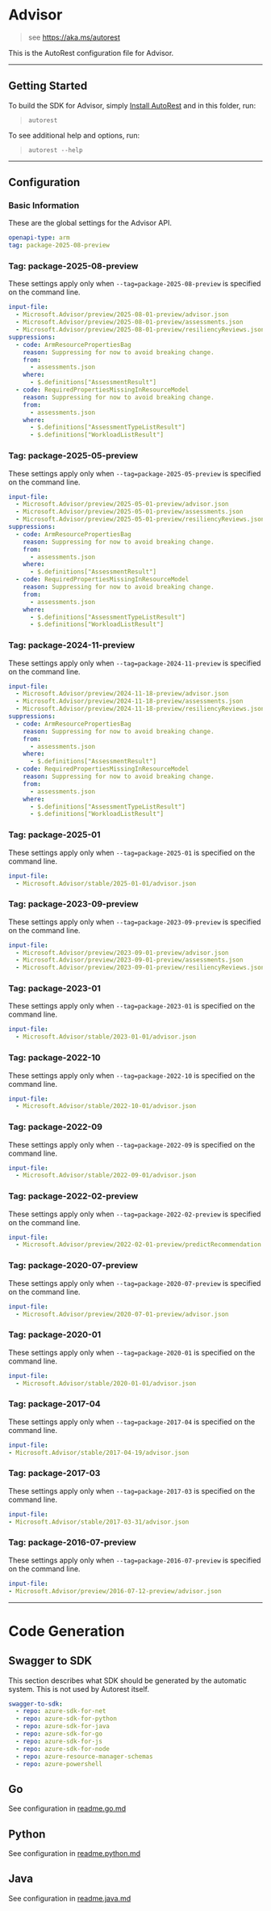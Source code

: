 # Advisor

> see https://aka.ms/autorest

This is the AutoRest configuration file for Advisor.

---

## Getting Started

To build the SDK for Advisor, simply [Install AutoRest](https://aka.ms/autorest/install) and in this folder, run:

> `autorest`

To see additional help and options, run:

> `autorest --help`

---

## Configuration

### Basic Information

These are the global settings for the Advisor API.

``` yaml
openapi-type: arm
tag: package-2025-08-preview 
```
### Tag: package-2025-08-preview
These settings apply only when `--tag=package-2025-08-preview` is specified on the command line.

```yaml $(tag) == 'package-2025-05-preview'
input-file:
  - Microsoft.Advisor/preview/2025-08-01-preview/advisor.json
  - Microsoft.Advisor/preview/2025-08-01-preview/assessments.json
  - Microsoft.Advisor/preview/2025-08-01-preview/resiliencyReviews.json
suppressions:
  - code: ArmResourcePropertiesBag
    reason: Suppressing for now to avoid breaking change.
    from:
      - assessments.json
    where:
      - $.definitions["AssessmentResult"]
  - code: RequiredPropertiesMissingInResourceModel
    reason: Suppressing for now to avoid breaking change.
    from:
      - assessments.json
    where:
      - $.definitions["AssessmentTypeListResult"]
      - $.definitions["WorkloadListResult"]
```


### Tag: package-2025-05-preview
These settings apply only when `--tag=package-2025-05-preview` is specified on the command line.

```yaml $(tag) == 'package-2025-05-preview'
input-file:
  - Microsoft.Advisor/preview/2025-05-01-preview/advisor.json
  - Microsoft.Advisor/preview/2025-05-01-preview/assessments.json
  - Microsoft.Advisor/preview/2025-05-01-preview/resiliencyReviews.json
suppressions:
  - code: ArmResourcePropertiesBag
    reason: Suppressing for now to avoid breaking change.
    from:
      - assessments.json
    where:
      - $.definitions["AssessmentResult"]
  - code: RequiredPropertiesMissingInResourceModel
    reason: Suppressing for now to avoid breaking change.
    from:
      - assessments.json
    where:
      - $.definitions["AssessmentTypeListResult"]
      - $.definitions["WorkloadListResult"]
```

### Tag: package-2024-11-preview
These settings apply only when `--tag=package-2024-11-preview` is specified on the command line.

```yaml $(tag) == 'package-2024-11-preview'
input-file:
  - Microsoft.Advisor/preview/2024-11-18-preview/advisor.json
  - Microsoft.Advisor/preview/2024-11-18-preview/assessments.json
  - Microsoft.Advisor/preview/2024-11-18-preview/resiliencyReviews.json
suppressions:
  - code: ArmResourcePropertiesBag
    reason: Suppressing for now to avoid breaking change.
    from:
      - assessments.json
    where:
      - $.definitions["AssessmentResult"]
  - code: RequiredPropertiesMissingInResourceModel
    reason: Suppressing for now to avoid breaking change.
    from:
      - assessments.json
    where:
      - $.definitions["AssessmentTypeListResult"]
      - $.definitions["WorkloadListResult"]
```

### Tag: package-2025-01
These settings apply only when `--tag=package-2025-01` is specified on the command line.

```yaml $(tag) == 'package-2025-01'
input-file:
  - Microsoft.Advisor/stable/2025-01-01/advisor.json
```

### Tag: package-2023-09-preview

These settings apply only when `--tag=package-2023-09-preview` is specified on the command line.

```yaml $(tag) == 'package-2023-09-preview'
input-file:
  - Microsoft.Advisor/preview/2023-09-01-preview/advisor.json
  - Microsoft.Advisor/preview/2023-09-01-preview/assessments.json
  - Microsoft.Advisor/preview/2023-09-01-preview/resiliencyReviews.json
```

### Tag: package-2023-01

These settings apply only when `--tag=package-2023-01` is specified on the command line.

```yaml $(tag) == 'package-2023-01'
input-file:
  - Microsoft.Advisor/stable/2023-01-01/advisor.json
```

### Tag: package-2022-10

These settings apply only when `--tag=package-2022-10` is specified on the command line.

``` yaml $(tag) == 'package-2022-10'
input-file:
  - Microsoft.Advisor/stable/2022-10-01/advisor.json
```

### Tag: package-2022-09

These settings apply only when `--tag=package-2022-09` is specified on the command line.

``` yaml $(tag) == 'package-2022-09'
input-file:
  - Microsoft.Advisor/stable/2022-09-01/advisor.json
```

### Tag: package-2022-02-preview

These settings apply only when `--tag=package-2022-02-preview` is specified on the command line.

``` yaml $(tag) == 'package-2022-02-preview'
input-file:
  - Microsoft.Advisor/preview/2022-02-01-preview/predictRecommendation.json
```

### Tag: package-2020-07-preview

These settings apply only when `--tag=package-2020-07-preview` is specified on the command line.

``` yaml $(tag) == 'package-2020-07-preview'
input-file:
  - Microsoft.Advisor/preview/2020-07-01-preview/advisor.json
```

### Tag: package-2020-01

These settings apply only when `--tag=package-2020-01` is specified on the command line.

``` yaml $(tag) == 'package-2020-01'
input-file:
  - Microsoft.Advisor/stable/2020-01-01/advisor.json
```

### Tag: package-2017-04

These settings apply only when `--tag=package-2017-04` is specified on the command line.

``` yaml $(tag) == 'package-2017-04'
input-file:
- Microsoft.Advisor/stable/2017-04-19/advisor.json
```

### Tag: package-2017-03

These settings apply only when `--tag=package-2017-03` is specified on the command line.

``` yaml $(tag) == 'package-2017-03'
input-file:
- Microsoft.Advisor/stable/2017-03-31/advisor.json
```

### Tag: package-2016-07-preview

These settings apply only when `--tag=package-2016-07-preview` is specified on the command line.

``` yaml $(tag) == 'package-2016-07-preview'
input-file:
- Microsoft.Advisor/preview/2016-07-12-preview/advisor.json
```

---

# Code Generation

## Swagger to SDK

This section describes what SDK should be generated by the automatic system.
This is not used by Autorest itself.

``` yaml $(swagger-to-sdk)
swagger-to-sdk:
  - repo: azure-sdk-for-net
  - repo: azure-sdk-for-python
  - repo: azure-sdk-for-java
  - repo: azure-sdk-for-go
  - repo: azure-sdk-for-js
  - repo: azure-sdk-for-node
  - repo: azure-resource-manager-schemas
  - repo: azure-powershell
```

## Go

See configuration in [readme.go.md](./readme.go.md)

## Python

See configuration in [readme.python.md](./readme.python.md)

## Java

See configuration in [readme.java.md](./readme.java.md)
